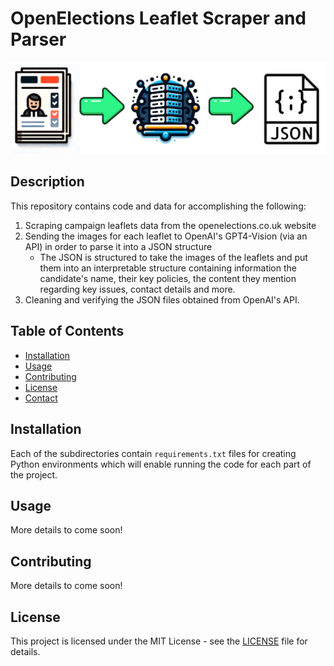 # OpenElections Leaflet Scraper and Parser

<!-- Leave a space for your project logo if you have one -->
![Project Logo](Project_logo.png)

## Description

This repository contains code and data for accomplishing the following:

1. Scraping campaign leaflets data from the openelections.co.uk website
2. Sending the images for each leaflet to OpenAI's GPT4-Vision (via an API) in order to parse it into a JSON structure 
    * The JSON is structured to take the images of the leaflets and put them into an interpretable structure containing information the candidate's name, their key policies, the content they mention regarding key issues, contact details and more.
3. Cleaning and verifying the JSON files obtained from OpenAI's API.
    
## Table of Contents

- [Installation](#installation)
- [Usage](#usage)
- [Contributing](#contributing)
- [License](#license)
- [Contact](#contact)

## Installation

Each of the subdirectories contain ```requirements.txt``` files for creating Python environments which will enable running the code for each part of the project. 

## Usage

More details to come soon!

## Contributing

More details to come soon!

## License

This project is licensed under the MIT License - see the [LICENSE](LICENSE.txt) file for details.


